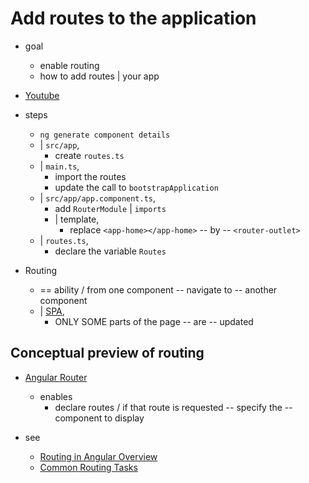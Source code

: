 # Add routes to the application

* goal
  * enable routing
  * how to add routes | your app

* [Youtube](https://www.youtube.com/embed/r5DEBMuStPw?si=H6Bx6nLJoMLaMxkx)

* steps
  * `ng generate component details`
  * | `src/app`,
    * create `routes.ts`
  * | `main.ts`,
    * import the routes
    * update the call to `bootstrapApplication`
  * | `src/app/app.component.ts`,
    * add `RouterModule` | `imports`
    * | template,
      * replace `<app-home></app-home>` -- by -- `<router-outlet>`
  * | `routes.ts`,
    * declare the variable `Routes`

* Routing
  * == ability / from one component -- navigate to -- another component
  * | [SPA](guide/routing),
    * ONLY SOME parts of the page -- are -- updated 

## Conceptual preview of routing

* [Angular Router](guide/routing)
  * enables
    * declare routes / if that route is requested -- specify the -- component to display

* see
  * [Routing in Angular Overview](guide/routing)
  * [Common Routing Tasks](guide/routing/common-router-tasks)
